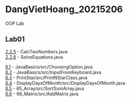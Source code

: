 # DangVietHoang_20215206
OOP Lab

## Lab01
[2.2.5](Lab01/CalcTwoNumbers.java) - CalcTwoNumbers.java \
[2.2.6](Lab01/SolveEquations.java) - SolveEquations.java

[6.1](Lab01/JavaBasics/src/ChoosingOption.java) - JavaBasics/src/ChoosingOption.java \
[6.2](Lab01/JavaBasics/src/InputFromKeyboard.java) - JavaBasics/src/InputFromKeyboard.java \
[6.3](Lab01/PrintStar/src/PrintNStarClass.java) - PrintStar/src/PrintNStarClass.java \
[6.4](Lab01/DisplayDaysOfMonth/src/DisplayDaysOfMonth.java) - DisplayDaysOfMonth/src/DisplayDaysOfMonth.java \
[6.5](Lab01/65_Array/src/SortSumArray.java) - 65_Array/src/SortSumArray.java \
[6.6](Lab01/66_Matrix/src/AddMatrix.java) - 66_Matrix/src/AddMatrix.java

